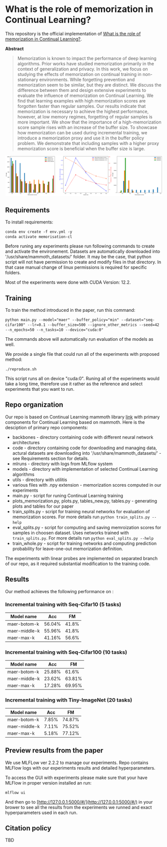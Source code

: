 # What is the role of memorization in Continual Learning?

This repository is the official implementation of [What is the role of memorization in Continual Learning?](https://arxiv.org/). 


**Abstract**

> Memorization is known to impact the performance of deep learning algorithms. Prior works have studied memorization primarily in the context of generalization and privacy. In this work, we focus on studying the effects of memorization on continual training in non-stationary environments. While forgetting prevention and memorization seem to be similar, but they are distinct. We discuss the difference between them and design extensive experiments to evaluate the influence of memorization on Continual Learning. 
We find that learning examples with high memorization scores are forgotten faster than regular samples. Our results indicate that memorization is necessary to achieve the highest performance, however, at low memory regimes, forgetting of regular samples is more important. We show that the importance of a high-memorization score sample rises with an increase of the buffer size. 
To showcase how memorization can be used during incremental training, we introduce a memorization proxy and use it in the buffer policy problem. We demonstrate that including samples with a higher proxy memorization score is beneficial when the buffer size is large.


![our main results](memscores_results.png)


## Requirements

To install requirements:

```setup
conda env create -f env.yml -y
conda activate memorisation-cl
```
Before runing any experiments please run following commands to create and activate the environement.
Datasets are automatically downloaded into '/usr/share/mammoth_datasets/' folder. It may be the case, that python script will not have permission to create and modify files in that directory. In that case manual change of linux permissions is required for specific folders. 

Most of the experiments were done with CUDA Version: 12.2.

## Training

To train the method introduced in the paper, run this command:

```train
python main.py --model="maer" --buffer_policy="min" --dataset="seq-cifar100" --lr=0.1 --buffer_size=500 --ignore_other_metrics --seed=42 --n_epochs=50 --n_tasks=10 --device="cuda:0"
```
The commands above will automatically run evaluation of the models as well. 

We provide a single file that could run all of the experiments with proposed method:

```run all
./reproduce.sh 
```
This script runs all on device "cuda:0". Runing all of the experiments would take a long time, therefore use it rather as the reference and select experiments that you want to run.

## Repo organization

Our repo is based on Continual Learning mammoth library [link](https://github.com/aimagelab/mammoth) with primary components for Continual Learning based on mammoth.
Here is the desciption of primary repo components:

 - backbones - directory containing code with different neural network architectures
 - code - directory containing code for downloading and managing data, actural datasets are downloading into '/usr/share/mammoth_datasets/' - see Requirements section for details.
 - mlruns - directory with logs from MLflow system
 - models - directory with implementation of selected Continual Learning algorithms
 - utils - directory with utilitis
 - various files with .npy extension - memorization scores computed in our experiments
 - main.py - script for runing Continual Learning training
 - plots_memorization.py, plots.py, tables_new.py, tables.py - generating plots and tables for our paper
 - train_splits.py - script for training neural networks for evaluation of memorization scores. For more details run ```python train_splits.py --help```
 - eval_splits.py - script for computing and saving memroization scores for samples in choosen dataset. Uses networks trained with `train_splits.py`. For more details run ```python eval_splits.py --help```
 - train_whole.py - script for training networks and computing prediction probability for leave-one-out memorization definition.

The experiments with linear probes are implemented on separated branch of our repo, as it required substantial modification to the training code.

## Results

Our method achieves the following performance on :

### Incremental training with Seq-Cifar10 (5 tasks)

| Model name         |     Acc         |       FM       |
| ------------------ |---------------- | -------------- |
| maer-botom-k       |     56.04%      |      41.8%     |
| maer-middle-k      |     55.96%      |      41.8%     |
| maer-max-k         |     41.16%      |      56.6%     |

### Incremental training with Seq-Cifar100 (10 tasks)

| Model name         |     Acc         |       FM       |
| ------------------ |---------------- | -------------- |
| maer-botom-k       |     25.88%      |      61.6%     |
| maer-middle-k      |     23.62%      |      63.81%    |
| maer-max-k         |     17.28%      |      69.95%    |

### Incremental training with Tiny-ImageNet (20 tasks)

| Model name         |     Acc         |       FM       |
| ------------------ |---------------- | -------------- |
| maer-botom-k       |     7.85%       |      74.87%     |
| maer-middle-k      |     7.11%       |      75.52%     |
| maer-max-k         |     5.18%       |      77.12%     |



## Preview results from the paper

We use MLFLow ver 2.2.2 to manage our experiments. Repo contains MLFlow logs with our experiments results and detailed hyperparameters. 

To access the GUI with experiments please make sure that your have MLFlow in proper version installed an run:

```
mlflow ui
```

And then go to [http://127.0.0.1:5000/#/](http://127.0.0.1:5000/#/) in your brower to see all the results from the experiments we runned and exact hyperparameters used in each run.


## Citation policy

TBD
